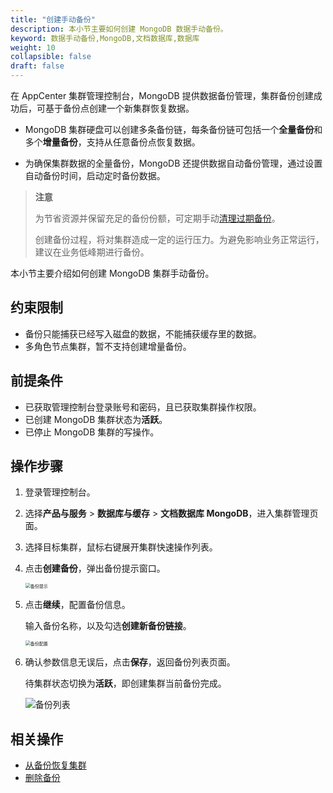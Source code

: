 ```yaml
---
title: "创建手动备份"
description: 本小节主要如何创建 MongoDB 数据手动备份。 
keyword: 数据手动备份,MongoDB,文档数据库,数据库
weight: 10
collapsible: false
draft: false
---
```




在 AppCenter 集群管理控制台，MongoDB 提供数据备份管理，集群备份创建成功后，可基于备份点创建一个新集群恢复数据。

- MongoDB 集群硬盘可以创建多条备份链，每条备份链可包括一个**全量备份**和多个**增量备份**，支持从任意备份点恢复数据。

- 为确保集群数据的全量备份，MongoDB 还提供数据自动备份管理，通过设置自动备份时间，启动定时备份数据。

> **注意**
> 
> 为节省资源并保留充足的备份份额，可定期手动[清理过期备份](../delete_backup)。
> 
> 创建备份过程，将对集群造成一定的运行压力。为避免影响业务正常运行，建议在业务低峰期进行备份。

本小节主要介绍如何创建 MongoDB 集群手动备份。

## 约束限制

- 备份只能捕获已经写入磁盘的数据，不能捕获缓存里的数据。
- 多角色节点集群，暂不支持创建增量备份。

## 前提条件

- 已获取管理控制台登录账号和密码，且已获取集群操作权限。
- 已创建 MongoDB 集群状态为**活跃**。
- 已停止 MongoDB 集群的写操作。

## 操作步骤

1. 登录管理控制台。
2. 选择**产品与服务** > **数据库与缓存** > **文档数据库 MongoDB**，进入集群管理页面。
3. 选择目标集群，鼠标右键展开集群快速操作列表。
4. 点击**创建备份**，弹出备份提示窗口。

   <img src="../../../_images/backup_notice.png" alt="备份提示" style="zoom:50%;" />

5. 点击**继续**，配置备份信息。

    输入备份名称，以及勾选**创建新备份链接**。

   <img src="../../../_images/backup_config.png" alt="备份配置" style="zoom:50%;" />

6. 确认参数信息无误后，点击**保存**，返回备份列表页面。

   待集群状态切换为**活跃**，即创建集群当前备份完成。

    <img src="../../../_images/backup_list.png" alt="备份列表" style="zoom:100%;" />

## 相关操作

- [从备份恢复集群](../restore_from_backup)
- [删除备份](../delete_backup)
